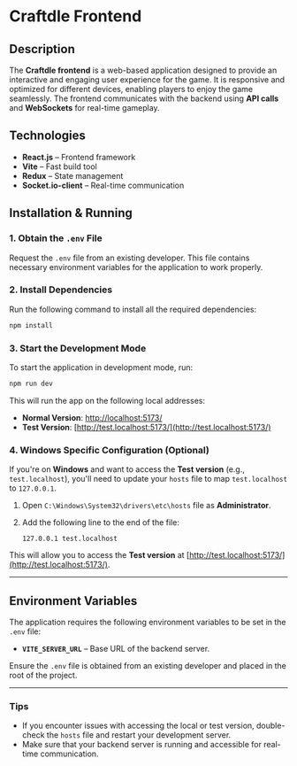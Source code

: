 # Craftdle Frontend

## Description

The **Craftdle frontend** is a web-based application designed to provide an interactive and engaging user experience for the game. It is responsive and optimized for different devices, enabling players to enjoy the game seamlessly. The frontend communicates with the backend using **API calls** and **WebSockets** for real-time gameplay.

## Technologies

- **React.js** – Frontend framework
- **Vite** – Fast build tool
- **Redux** – State management
- **Socket.io-client** – Real-time communication

## Installation & Running

### 1. Obtain the `.env` File
Request the `.env` file from an existing developer. This file contains necessary environment variables for the application to work properly.

### 2. Install Dependencies

Run the following command to install all the required dependencies:

```sh
npm install
```

### 3. Start the Development Mode

To start the application in development mode, run:

```sh
npm run dev
```

This will run the app on the following local addresses:

- **Normal Version**: [http://localhost:5173/](http://localhost:5173/)
- **Test Version**: [http://test.localhost:5173/](http://test.localhost:5173/)

### 4. Windows Specific Configuration (Optional)

If you're on **Windows** and want to access the **Test version** (e.g., `test.localhost`), you'll need to update your `hosts` file to map `test.localhost` to `127.0.0.1`.

1. Open `C:\Windows\System32\drivers\etc\hosts` file as **Administrator**.
2. Add the following line to the end of the file:

   ```
   127.0.0.1 test.localhost
   ```

This will allow you to access the **Test version** at [http://test.localhost:5173/](http://test.localhost:5173/).

---

## Environment Variables

The application requires the following environment variables to be set in the `.env` file:

- **`VITE_SERVER_URL`** – Base URL of the backend server.

Ensure the `.env` file is obtained from an existing developer and placed in the root of the project.

---

### Tips

- If you encounter issues with accessing the local or test version, double-check the `hosts` file and restart your development server.
- Make sure that your backend server is running and accessible for real-time communication.